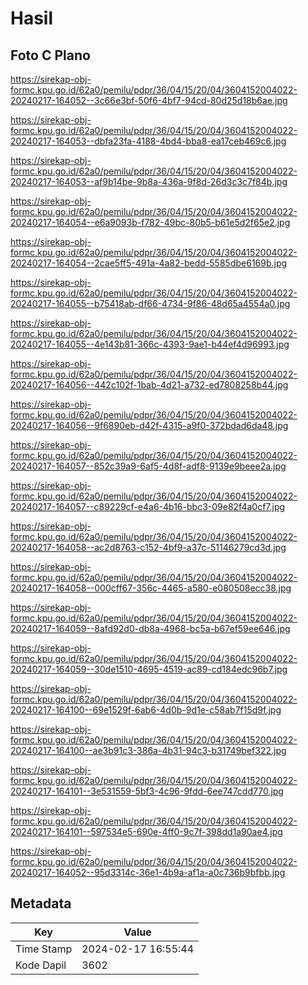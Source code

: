 # Hasil

## Foto C Plano

https://sirekap-obj-formc.kpu.go.id/62a0/pemilu/pdpr/36/04/15/20/04/3604152004022-20240217-164052--3c66e3bf-50f6-4bf7-94cd-80d25d18b6ae.jpg

https://sirekap-obj-formc.kpu.go.id/62a0/pemilu/pdpr/36/04/15/20/04/3604152004022-20240217-164053--dbfa23fa-4188-4bd4-bba8-ea17ceb469c6.jpg

https://sirekap-obj-formc.kpu.go.id/62a0/pemilu/pdpr/36/04/15/20/04/3604152004022-20240217-164053--af9b14be-9b8a-436a-9f8d-26d3c3c7f84b.jpg

https://sirekap-obj-formc.kpu.go.id/62a0/pemilu/pdpr/36/04/15/20/04/3604152004022-20240217-164054--e6a9093b-f782-49bc-80b5-b61e5d2f65e2.jpg

https://sirekap-obj-formc.kpu.go.id/62a0/pemilu/pdpr/36/04/15/20/04/3604152004022-20240217-164054--2cae5ff5-491a-4a82-bedd-5585dbe6169b.jpg

https://sirekap-obj-formc.kpu.go.id/62a0/pemilu/pdpr/36/04/15/20/04/3604152004022-20240217-164055--b75418ab-df66-4734-9f86-48d65a4554a0.jpg

https://sirekap-obj-formc.kpu.go.id/62a0/pemilu/pdpr/36/04/15/20/04/3604152004022-20240217-164055--4e143b81-366c-4393-9ae1-b44ef4d96993.jpg

https://sirekap-obj-formc.kpu.go.id/62a0/pemilu/pdpr/36/04/15/20/04/3604152004022-20240217-164056--442c102f-1bab-4d21-a732-ed7808258b44.jpg

https://sirekap-obj-formc.kpu.go.id/62a0/pemilu/pdpr/36/04/15/20/04/3604152004022-20240217-164056--9f6890eb-d42f-4315-a9f0-372bdad6da48.jpg

https://sirekap-obj-formc.kpu.go.id/62a0/pemilu/pdpr/36/04/15/20/04/3604152004022-20240217-164057--852c39a9-6af5-4d8f-adf8-9139e9beee2a.jpg

https://sirekap-obj-formc.kpu.go.id/62a0/pemilu/pdpr/36/04/15/20/04/3604152004022-20240217-164057--c89229cf-e4a6-4b16-bbc3-09e82f4a0cf7.jpg

https://sirekap-obj-formc.kpu.go.id/62a0/pemilu/pdpr/36/04/15/20/04/3604152004022-20240217-164058--ac2d8763-c152-4bf9-a37c-51146279cd3d.jpg

https://sirekap-obj-formc.kpu.go.id/62a0/pemilu/pdpr/36/04/15/20/04/3604152004022-20240217-164058--000cff67-356c-4465-a580-e080508ecc38.jpg

https://sirekap-obj-formc.kpu.go.id/62a0/pemilu/pdpr/36/04/15/20/04/3604152004022-20240217-164059--8afd92d0-db8a-4968-bc5a-b67ef59ee646.jpg

https://sirekap-obj-formc.kpu.go.id/62a0/pemilu/pdpr/36/04/15/20/04/3604152004022-20240217-164059--30de1510-4695-4519-ac89-cd184edc96b7.jpg

https://sirekap-obj-formc.kpu.go.id/62a0/pemilu/pdpr/36/04/15/20/04/3604152004022-20240217-164100--69e1529f-6ab6-4d0b-9d1e-c58ab7f15d9f.jpg

https://sirekap-obj-formc.kpu.go.id/62a0/pemilu/pdpr/36/04/15/20/04/3604152004022-20240217-164100--ae3b91c3-386a-4b31-94c3-b31749bef322.jpg

https://sirekap-obj-formc.kpu.go.id/62a0/pemilu/pdpr/36/04/15/20/04/3604152004022-20240217-164101--3e531559-5bf3-4c96-9fdd-6ee747cdd770.jpg

https://sirekap-obj-formc.kpu.go.id/62a0/pemilu/pdpr/36/04/15/20/04/3604152004022-20240217-164101--597534e5-690e-4ff0-9c7f-398dd1a90ae4.jpg

https://sirekap-obj-formc.kpu.go.id/62a0/pemilu/pdpr/36/04/15/20/04/3604152004022-20240217-164052--95d3314c-36e1-4b9a-af1a-a0c736b9bfbb.jpg


## Metadata

| Key        | Value               |
| ---------- | ------------------- |
| Time Stamp | 2024-02-17 16:55:44 |
| Kode Dapil | 3602                |



